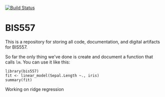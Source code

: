 [![Build Status](https://travis-ci.org/WenfengZzz/bis557.svg?branch=master)](https://travis-ci.org/WenfengZzz/bis557)

BIS557
===

This is a repository for storing all code, documentation, and digital 
artifacts for BIS557.

So far the only thing we've done is create and document a function that
calls `lm`. You can use it like this:

```{R}
library(bis557)
fit <- linear_model(Sepal.Length ~., iris)
summary(fit)
```

Working on ridge regression
